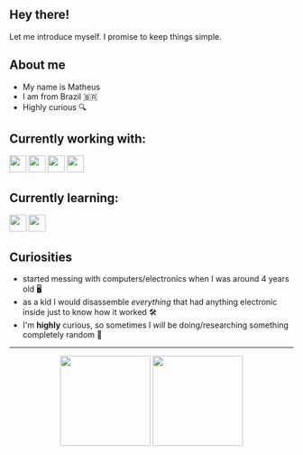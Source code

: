 ## Hey there!

Let me introduce myself. I promise to keep things simple.

## About me

- My name is Matheus
- I am from Brazil 🇧🇷
- Highly curious 🔍

## Currently working with:

<div>
  <img height="30rem" src="https://img.shields.io/badge/php-%23777BB4.svg?style=for-the-badge&logo=php&logoColor=white"/>
  <img height="30rem" src="https://img.shields.io/badge/laravel-%23FF2D20.svg?style=for-the-badge&logo=laravel&logoColor=white"/>
 	<img height="30rem" src="https://img.shields.io/badge/javascript-%23323330.svg?style=for-the-badge&logo=javascript&logoColor=%23F7DF1E"/>
  <img height="30rem" src="https://img.shields.io/badge/react-%2320232a.svg?style=for-the-badge&logo=react&logoColor=%2361DAFB"/>
</div>

## Currently learning:

<div>
  <img height="30rem" src="https://img.shields.io/badge/AWS-%23FF9900.svg?style=for-the-badge&logo=amazon-aws&logoColor=white"/>
  <img height="30rem" src="https://img.shields.io/badge/github%20actions-%232671E5.svg?style=for-the-badge&logo=githubactions&logoColor=white"/>
</div>


## Curiosities

- started messing with computers/electronics when I was around 4 years old 🖥️
- as a kid I would disassemble _everything_ that had anything electronic inside just to know how it worked  🛠️
- I'm **highly** curious, so sometimes I _will_ be doing/researching something completely random  🤔

---

<div align="center">
  <img height="160em" src="https://github-readme-stats-mhpsantos.vercel.app/api?username=mhpsantos&show_icons=true&theme=panda&include_all_commits=true&count_private=true&hide_border=true&custom_title=My+GitHub+Stats&hide=stars,issues"/>
  <img height="160em" src="https://github-readme-stats-mhpsantos.vercel.app/api/top-langs/?username=mhpsantos&layout=compact&langs_count=5&theme=panda&hide_border=true&hide=SCSS,Blade,CSS"
</div>
